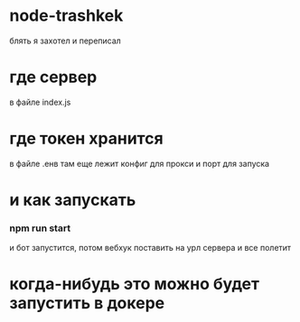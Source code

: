 # node-trashkek
блять я захотел и переписал

# где сервер
в файле index.js

# где токен хранится
в файле .енв
там еще лежит конфиг для прокси и порт для запуска

# и как запускать
### npm run start
и бот запустится, потом вебхук поставить на урл сервера и все полетит

# когда-нибудь это можно будет запустить в докере